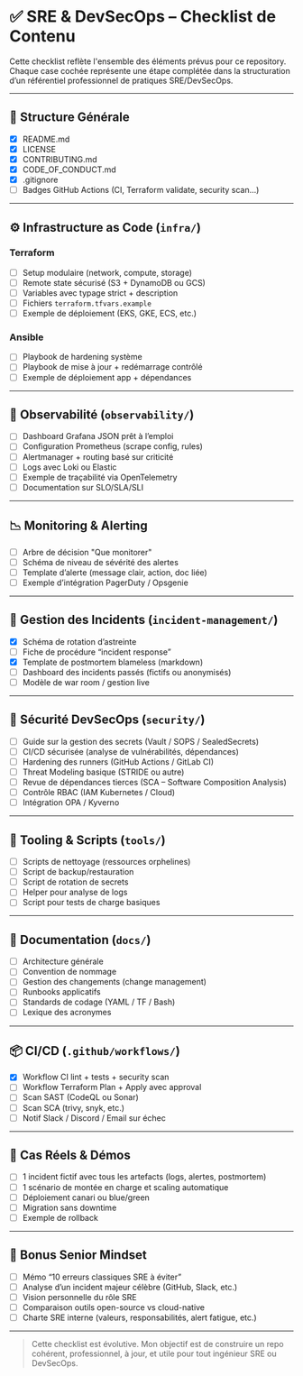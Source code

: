 # ✅ SRE & DevSecOps – Checklist de Contenu

Cette checklist reflète l'ensemble des éléments prévus pour ce repository. Chaque case cochée représente une étape complétée dans la structuration d’un référentiel professionnel de pratiques SRE/DevSecOps.

---

## 📁 Structure Générale

- [X] README.md
- [X] LICENSE
- [X] CONTRIBUTING.md
- [X] CODE_OF_CONDUCT.md
- [X] .gitignore
- [ ] Badges GitHub Actions (CI, Terraform validate, security scan…)

---

## ⚙️ Infrastructure as Code (`infra/`)

### Terraform

- [ ] Setup modulaire (network, compute, storage)
- [ ] Remote state sécurisé (S3 + DynamoDB ou GCS)
- [ ] Variables avec typage strict + description
- [ ] Fichiers `terraform.tfvars.example`
- [ ] Exemple de déploiement (EKS, GKE, ECS, etc.)

### Ansible

- [ ] Playbook de hardening système
- [ ] Playbook de mise à jour + redémarrage contrôlé
- [ ] Exemple de déploiement app + dépendances

---

## 📡 Observabilité (`observability/`)

- [ ] Dashboard Grafana JSON prêt à l’emploi
- [ ] Configuration Prometheus (scrape config, rules)
- [ ] Alertmanager + routing basé sur criticité
- [ ] Logs avec Loki ou Elastic
- [ ] Exemple de traçabilité via OpenTelemetry
- [ ] Documentation sur SLO/SLA/SLI

---

## 📉 Monitoring & Alerting

- [ ] Arbre de décision "Que monitorer"
- [ ] Schéma de niveau de sévérité des alertes
- [ ] Template d’alerte (message clair, action, doc liée)
- [ ] Exemple d’intégration PagerDuty / Opsgenie

---

## 🧯 Gestion des Incidents (`incident-management/`)

- [x] Schéma de rotation d’astreinte
- [ ] Fiche de procédure “incident response”
- [x] Template de postmortem blameless (markdown)
- [ ] Dashboard des incidents passés (fictifs ou anonymisés)
- [ ] Modèle de war room / gestion live

---

## 🔐 Sécurité DevSecOps (`security/`)

- [ ] Guide sur la gestion des secrets (Vault / SOPS / SealedSecrets)
- [ ] CI/CD sécurisée (analyse de vulnérabilités, dépendances)
- [ ] Hardening des runners (GitHub Actions / GitLab CI)
- [ ] Threat Modeling basique (STRIDE ou autre)
- [ ] Revue de dépendances tierces (SCA – Software Composition Analysis)
- [ ] Contrôle RBAC (IAM Kubernetes / Cloud)
- [ ] Intégration OPA / Kyverno

---

## 🧰 Tooling & Scripts (`tools/`)

- [ ] Scripts de nettoyage (ressources orphelines)
- [ ] Script de backup/restauration
- [ ] Script de rotation de secrets
- [ ] Helper pour analyse de logs
- [ ] Script pour tests de charge basiques

---

## 🧾 Documentation (`docs/`)

- [ ] Architecture générale
- [ ] Convention de nommage
- [ ] Gestion des changements (change management)
- [ ] Runbooks applicatifs
- [ ] Standards de codage (YAML / TF / Bash)
- [ ] Lexique des acronymes

---

## 📦 CI/CD (`.github/workflows/`)

- [X] Workflow CI lint + tests + security scan
- [ ] Workflow Terraform Plan + Apply avec approval
- [ ] Scan SAST (CodeQL ou Sonar)
- [ ] Scan SCA (trivy, snyk, etc.)
- [ ] Notif Slack / Discord / Email sur échec

---

## 🚨 Cas Réels & Démos

- [ ] 1 incident fictif avec tous les artefacts (logs, alertes, postmortem)
- [ ] 1 scénario de montée en charge et scaling automatique
- [ ] Déploiement canari ou blue/green
- [ ] Migration sans downtime
- [ ] Exemple de rollback

---

## 🧠 Bonus Senior Mindset

- [ ] Mémo “10 erreurs classiques SRE à éviter”
- [ ] Analyse d’un incident majeur célèbre (GitHub, Slack, etc.)
- [ ] Vision personnelle du rôle SRE
- [ ] Comparaison outils open-source vs cloud-native
- [ ] Charte SRE interne (valeurs, responsabilités, alert fatigue, etc.)

---

> Cette checklist est évolutive. Mon objectif est de construire un repo cohérent, professionnel, à jour, et utile pour tout ingénieur SRE ou DevSecOps.
